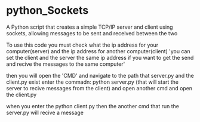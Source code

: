 # python_Sockets
A Python script that creates a simple TCP/IP server and client using sockets, allowing messages to be sent and received between the two



To use this code you must check what the ip address for your computer(server) and the ip address for another computer(client) 'you can set the client and the server the same ip address if you want to get the send and recive the messages to the same computer'



then you will open the 'CMD' and navigate to the path that server.py and the client.py exist
enter the commadn:  python server.py (that will start the server to recive messages from the client) 
and open another cmd and open the client.py


when you enter the python client.py then the another cmd that run the server.py will recive a message
